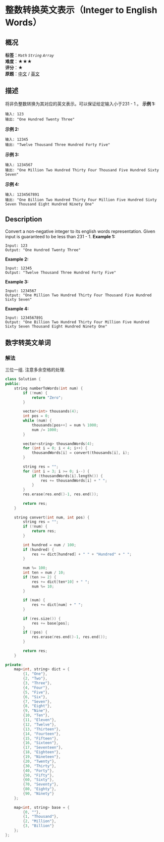 # 整数转换英文表示（Integer to English Words）
## 概况
**标签**：*`Math`*  *`String`*  *`Array`*<br>
**难度**：★★★<br>
**评分**：★<br>
**原题**：[中文](https://leetcode-cn.com/problems/integer-to-english-words) / [英文](https://leetcode.com/problems/integer-to-english-words)
## 描述
将非负整数转换为其对应的英文表示。可以保证给定输入小于231 - 1 。
**示例 1:**
```
输入: 123
输出: "One Hundred Twenty Three"
```
**示例 2:**
```
输入: 12345
输出: "Twelve Thousand Three Hundred Forty Five"
```
**示例 3:**
```
输入: 1234567
输出: "One Million Two Hundred Thirty Four Thousand Five Hundred Sixty Seven"
```
**示例 4:**
```
输入: 1234567891
输出: "One Billion Two Hundred Thirty Four Million Five Hundred Sixty Seven Thousand Eight Hundred Ninety One"
```
## Description
Convert a non-negative integer to its english words representation. Given input is guaranteed to be less than 231 - 1.
**Example 1:**
```
Input: 123
Output: "One Hundred Twenty Three"
```
**Example 2:**
```
Input: 12345
Output: "Twelve Thousand Three Hundred Forty Five"
```
**Example 3:**
```
Input: 1234567
Output: "One Million Two Hundred Thirty Four Thousand Five Hundred Sixty Seven"
```
**Example 4:**
```
Input: 1234567891
Output: "One Billion Two Hundred Thirty Four Million Five Hundred Sixty Seven Thousand Eight Hundred Ninety One"
```
## 数字转英文单词
### 解法
三位一组. 注意多余空格的处理.
```c++
class Solution {
public:
    string numberToWords(int num) {
        if (!num) {
            return "Zero";
        }
        
        vector<int> thousands(4);
        int pos = 0;
        while (num) {
            thousands[pos++] = num % 1000;
            num /= 1000;
        }
        
        vector<string> thousandWords(4);
        for (int i = 0; i < 4; i++) {
            thousandWords[i] = convert(thousands[i], i);
        }
        
        string res = "";
        for (int i = 3; i >= 0; i--) {
            if (thousandWords[i].length()) {
                res += thousandWords[i] + " ";
            }
        }
        res.erase(res.end()-1, res.end());
        
        return res;
    }
    
    string convert(int num, int pos) {
        string res = "";
        if (!num) {
            return res;
        }
        
        int hundred = num / 100;
        if (hundred) {
            res += dict[hundred] + " " + "Hundred" + " ";
        }
        
        num %= 100;
        int ten = num / 10;
        if (ten >= 2) {
            res += dict[ten*10] + " ";
            num %= 10;
        }
        
        if (num) {
            res += dict[num] + " ";
        }
        
        if (res.size()) {
            res += base[pos];
        }
        if (!pos) {
            res.erase(res.end()-1, res.end());
        }
        
        return res;
    }
    
private:
    map<int, string> dict = {
        {1, "One"},
        {2, "Two"},
        {3, "Three"},
        {4, "Four"},
        {5, "Five"},
        {6, "Six"},
        {7, "Seven"},
        {8, "Eight"},
        {9, "Nine"},
        {10, "Ten"},
        {11, "Eleven"},
        {12, "Twelve"},
        {13, "Thirteen"},
        {14, "Fourteen"},
        {15, "Fifteen"},
        {16, "Sixteen"},
        {17, "Seventeen"},
        {18, "Eighteen"},
        {19, "Nineteen"},
        {20, "Twenty"},
        {30, "Thirty"},
        {40, "Forty"},
        {50, "Fifty"},
        {60, "Sixty"},
        {70, "Seventy"},
        {80, "Eighty"},
        {90, "Ninety"}
    };
    
    map<int, string> base = {
        {0, ""},
        {1, "Thousand"},
        {2, "Million"},
        {3, "Billion"}
    };
};
```